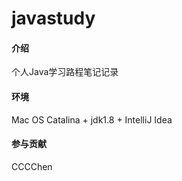 # javastudy

#### 介绍

个人Java学习路程笔记记录

#### 环境

Mac OS Catalina + jdk1.8 + IntelliJ Idea

#### 参与贡献

CCCChen
